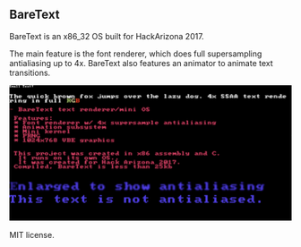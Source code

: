 BareText
--------------------------

BareText is an x86_32 OS built for HackArizona 2017. 

The main feature is the font renderer, which does full supersampling antialiasing up to 4x. BareText also features an animator to animate text transitions.

![screenshot](./screenshot.png)

MIT license.
